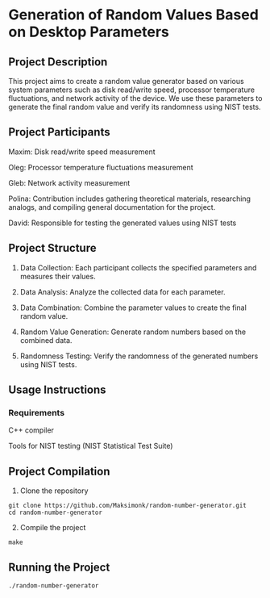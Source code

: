 # Generation of Random Values Based on Desktop Parameters
## Project Description
This project aims to create a random value generator based on various system parameters such as disk read/write speed, processor temperature fluctuations, and network activity of the device. We use these parameters to generate the final random value and verify its randomness using NIST tests.

## Project Participants
Maxim: Disk read/write speed measurement

Oleg: Processor temperature fluctuations measurement

Gleb: Network activity measurement

Polina: Contribution includes gathering theoretical materials, researching analogs, and compiling general documentation for the project.

David: Responsible for testing the generated values using NIST tests

## Project Structure
1. Data Collection: Each participant collects the specified parameters and measures their values.

2. Data Analysis: Analyze the collected data for each parameter.

3. Data Combination: Combine the parameter values to create the final random value.

4. Random Value Generation: Generate random numbers based on the combined data.

5. Randomness Testing: Verify the randomness of the generated numbers using NIST tests.

## Usage Instructions
### Requirements
C++ compiler

Tools for NIST testing (NIST Statistical Test Suite)

## Project Compilation

1. Clone the repository
```
git clone https://github.com/Maksimonk/random-number-generator.git
cd random-number-generator
```
2. Compile the project
```
make
```

## Running the Project
```
./random-number-generator
```
